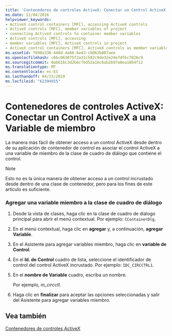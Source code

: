 ```yaml
---
title: 'Contenedores de controles ActiveX: Conectar un Control ActiveX a una Variable de miembro'
ms.date: 11/04/2016
helpviewer_keywords:
- ActiveX control containers [MFC], accessing ActiveX controls
- ActiveX controls [MFC], member variables of project
- connecting ActiveX controls to container member variables
- ActiveX controls [MFC], accessing
- member variables [MFC], ActiveX controls in project
- ActiveX control containers [MFC], ActiveX controls as member variables
ms.assetid: 7898a336-440d-4a60-be43-cb062b807aee
ms.openlocfilehash: c6bc063875f2a31c582c9de32e24e7dfbc7826c9
ms.sourcegitcommit: 0ab61bc3d2b6cfbd52a16c6ab2b97a8ea1864f12
ms.translationtype: MT
ms.contentlocale: es-ES
ms.lasthandoff: 04/23/2019
ms.locfileid: "62394915"
---
```

# <a name="activex-control-containers-connecting-an-activex-control-to-a-member-variable"></a>Contenedores de controles ActiveX: Conectar un Control ActiveX a una Variable de miembro

La manera más fácil de obtener acceso a un control ActiveX desde dentro de su aplicación de contenedor de control es asociar el control ActiveX a una variable de miembro de la clase de cuadro de diálogo que contiene el control.

> [!NOTE]
>  Esto no es la única manera de obtener acceso a un control incrustado desde dentro de una clase de contenedor, pero para los fines de este artículo es suficiente.

### <a name="adding-a-member-variable-to-the-dialog-class"></a>Agregar una variable miembro a la clase de cuadro de diálogo

1. Desde la vista de clases, haga clic en la clase de cuadro de diálogo principal para abrir el menú contextual. Por ejemplo: `CContainerDlg`.

1. En el menú contextual, haga clic en **agregar** y, a continuación, **agregar Variable**.

1. En el Asistente para agregar variables miembro, haga clic en **variable de Control**.

1. En el **Id. de Control** cuadro de lista, seleccione el identificador de control del control ActiveX incrustado. Por ejemplo: `IDC_CIRCCTRL1`.

1. En el **nombre de Variable** cuadro, escriba un nombre.

   Por ejemplo, *m_circctl*.

1. Haga clic en **finalizar** para aceptar las opciones seleccionadas y salir del Asistente para agregar variables miembro.

## <a name="see-also"></a>Vea también

[Contenedores de controles ActiveX](../mfc/activex-control-containers.md)
